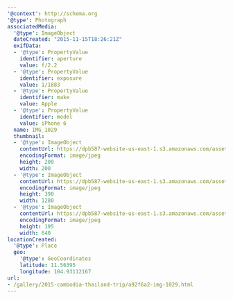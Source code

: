 ```yaml
---
'@context': http://schema.org
'@type': Photograph
associatedMedia:
  '@type': ImageObject
  dateCreated: "2015-11-15T18:26:21Z"
  exifData:
  - '@type': PropertyValue
    identifier: aperture
    value: f/2.2
  - '@type': PropertyValue
    identifier: exposure
    value: 1/1883
  - '@type': PropertyValue
    identifier: make
    value: Apple
  - '@type': PropertyValue
    identifier: model
    value: iPhone 6
  name: IMG_1029
  thumbnail:
  - '@type': ImageObject
    contentUrl: https://dpb587-website-us-east-1.s3.amazonaws.com/asset/gallery/2015-cambodia-thailand-trip/a92f6a2-img-1029~200x200.jpg
    encodingFormat: image/jpeg
    height: 200
    width: 200
  - '@type': ImageObject
    contentUrl: https://dpb587-website-us-east-1.s3.amazonaws.com/asset/gallery/2015-cambodia-thailand-trip/a92f6a2-img-1029~1280.jpg
    encodingFormat: image/jpeg
    height: 390
    width: 1280
  - '@type': ImageObject
    contentUrl: https://dpb587-website-us-east-1.s3.amazonaws.com/asset/gallery/2015-cambodia-thailand-trip/a92f6a2-img-1029~640w.jpg
    encodingFormat: image/jpeg
    height: 195
    width: 640
locationCreated:
  '@type': Place
  geo:
    '@type': GeoCoordinates
    latitude: 11.56395
    longitude: 104.93112167
url:
- /gallery/2015-cambodia-thailand-trip/a92f6a2-img-1029.html
---
```

